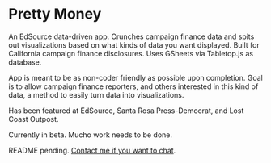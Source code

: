 Pretty Money
=====================

An EdSource data-driven app. Crunches campaign finance data and spits out visualizations based on what kinds of data you want displayed. Built for California campaign finance disclosures. Uses GSheets via Tabletop.js as database.

App is meant to be as non-coder friendly as possible upon completion. Goal is to allow campaign finance reporters, and others interested in this kind of data, a method to easily turn data into visualizations. 

Has been featured at EdSource, Santa Rosa Press-Democrat, and Lost Coast Outpost. 

Currently in beta. Mucho work needs to be done. 

README pending. <a href="mailto:bayreporta@gmail.com">Contact me if you want to chat</a>.

